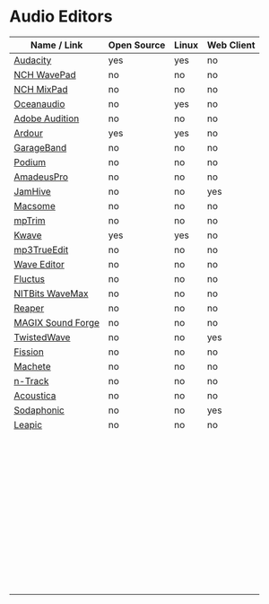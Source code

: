 # Audio Editors
| Name / Link                                                           | Open Source | Linux | Web Client |
| --------------------------------------------------------------------- | ----------- | ----- | ---------- |
| [Audacity](https://www.audacityteam.org/)                             | yes         | yes   | no         |
| [NCH WavePad](https://www.nch.com.au/wavepad/index.html)              | no          | no    | no         |
| [NCH MixPad](https://www.nch.com.au/mixpad/index.html)                | no          | no    | no         |
| [Oceanaudio](http://www.ocenaudio.com/)                               | no          | yes   | no         |
| [Adobe Audition](https://www.adobe.com/products/audition.html)        | no          | no    | no         |
| [Ardour](http://ardour.org/)                                          | yes         | yes   | no         |
| [GarageBand](https://www.apple.com/mac/garageband/)                   | no          | no    | no         |
| [Podium](https://zynewave.com/podium-free/)                           | no          | no    | no         |
| [AmadeusPro](https://www.hairersoft.com/pro.html)                     | no          | no    | no         |
| [JamHive](http://www.jamhive.com/)                                    | no          | no    | yes        |
| [Macsome](https://www.macsome.com/audio-editor-mac/index.html)        | no          | no    | no         |
| [mpTrim](https://www.mptrim.com/)                                     | no          | no    | no         |
| [Kwave](http://kwave.sourceforge.net/)                                | yes         | yes   | no         |
| [mp3TrueEdit](https://www.ithinkapps.com/)                            | no          | no    | no         |
| [Wave Editor](http://www.wave-editor.com/)                            | no          | no    | no         |
| [Fluctus](https://www.loudlab-app.com/fluctus-app)                    | no          | no    | no         |
| [NITBits WaveMax](http://www.wave-max.com/features_soundeditor.php)   | no          | no    | no         |
| [Reaper](http://reaper.fm/)                                           | no          | no    | no         |
| [MAGIX Sound Forge](https://www.magix.com/us/music/sound-forge/)      | no          | no    | no         |
| [TwistedWave](https://twistedwave.com/)                               | no          | no    | yes        |
| [Fission](https://rogueamoeba.com/fission/)                           | no          | no    | no         |
| [Machete](http://www.machetesoft.com/about-machete.html)              | no          | no    | no         |
| [n-Track](https://ntrack.com/digital-audio-workstation.php)           | no          | no    | no         |
| [Acoustica](https://acondigital.com/products/acoustica-audio-editor/) | no          | no    | no         |
| [Sodaphonic](https://sodaphonic.com/)                                 | no          | no    | yes        |
| [Leapic](http://www.leapic.com/audio-editor.htm)                      | no          | no    | no         |
| []() |             |       |            |
| []() |             |       |            |
| []() |             |       |            |
| []() |             |       |            |
| []() |             |       |            |
| []() |             |       |            |
| []() |             |       |            |
| []() |             |       |            |
| []() |             |       |            |
| []() |             |       |            |
| []() |             |       |            |
| []() |             |       |            |
| []() |             |       |            |
| []() |             |       |            |
| []() |             |       |            |
| []() |             |       |            |
| []() |             |       |            |
| []() |             |       |            |
| []() |             |       |            |
| []() |             |       |            |
| []() |             |       |            |
| []() |             |       |            |
| []() |             |       |            |
| []() |             |       |            |
| []() |             |       |            |
| []() |             |       |            |
| []() |             |       |            |
| []() |             |       |            |
| []() |             |       |            |
| []() |             |       |            |
| []() |             |       |            |
| []() |             |       |            |
| []() |             |       |            |
| []() |             |       |            |
| []() |             |       |            |
| []() |             |       |            |
| []() |             |       |            |
| []() |             |       |            |
| []() |             |       |            |
| []() |             |       |            |
| []() |             |       |            |
| []() |             |       |            |
| []() |             |       |            |
| []() |             |       |            |
| []() |             |       |            |
| []() |             |       |            |
| []() |             |       |            |
| []() |             |       |            |
